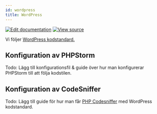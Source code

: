 ```yaml
---
id: wordpress
title: WordPress
---
```

[![Edit documentation](https://img.shields.io/badge/GITHUB-edit%20doc-green.svg)](https://github.com/DanielJohnsson87/raket-factory/blob/master/docusaurus/docs/code-standard/wordpress.md)
[![View source](https://img.shields.io/badge/GITHUB-view%20source-green.svg)](https://github.com/DanielJohnsson87/raket-factory/tree/master/dionysos)

Vi följer [WordPress kodstandard.](https://codex.wordpress.org/WordPress_Coding_Standards) 

## Konfiguration av PHPStorm
Todo: Lägg till konfigurationsfil & guide över hur man konfigurerar PHPStorm till att följa kodstilen.

## Konfiguration av CodeSniffer 
Todo: Lägg till guide för hur man får [PHP Codesniffer](https://github.com/WordPress-Coding-Standards/WordPress-Coding-Standards) 
med WordPress kodstandard.